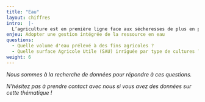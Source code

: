 ```yaml
---
title: "Eau"
layout: chiffres
intro:  |-
  L’agriculture est en première ligne face aux sécheresses de plus en plus sévères. Économiser l’eau à tous les niveaux !
enjeu: Adopter une gestion intégrée de la ressource en eau
questions: 
  - Quelle volume d'eau prélevé à des fins agricoles ?
  - Quelle surface Agricole Utile (SAU) irriguée par type de cultures ?
weight: 6
---
```


*Nous sommes à la recherche de données pour répondre à ces questions.*

*N'hésitez pas à prendre contact avec nous si vous avez des données sur cette thématique !*